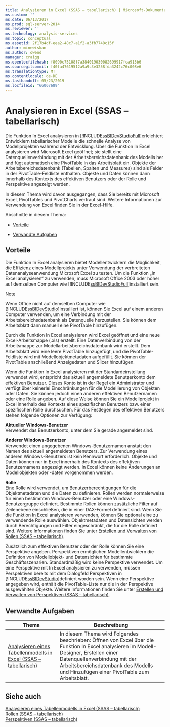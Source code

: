 ```yaml
---
title: Analysieren in Excel (SSAS – tabellarisch) | Microsoft-Dokumentation
ms.custom: ''
ms.date: 06/13/2017
ms.prod: sql-server-2014
ms.reviewer: ''
ms.technology: analysis-services
ms.topic: conceptual
ms.assetid: 2f17b4df-eea2-48c7-a1f2-a3fb7748c15f
author: minewiskan
ms.author: owend
manager: craigg
ms.openlocfilehash: f8090c75108f7a384019030082699917fca915b6
ms.sourcegitcommit: f40fa47619512a9a9c3e3258fda3242c76c008e6
ms.translationtype: MT
ms.contentlocale: de-DE
ms.lasthandoff: 05/23/2019
ms.locfileid: "66067689"
---
```

# <a name="analyze-in-excel-ssas-tabular"></a>Analysieren in Excel (SSAS – tabellarisch)
  Die Funktion In Excel analysieren in [!INCLUDE[ssBIDevStudioFull](../../includes/ssbidevstudiofull-md.md)]erleichtert Entwicklern tabellarischer Modelle die schnelle Analyse von Modellprojekten während der Entwicklung. Über die Funktion In Excel analysieren wird Microsoft Excel geöffnet; sie stellt eine Datenquellenverbindung mit der Arbeitsbereichsdatenbank des Modells her und fügt automatisch eine PivotTable in das Arbeitsblatt ein. Objekte der Arbeitsbereichsdatenbank (Tabellen, Spalten und Measures) sind als Felder in der PivotTable-Feldliste enthalten. Objekte und Daten können dann innerhalb des Kontexts des effektiven Benutzers oder der Rolle und Perspektive angezeigt werden.  
  
 In diesem Thema wird davon ausgegangen, dass Sie bereits mit Microsoft Excel, PivotTables und PivotCharts vertraut sind. Weitere Informationen zur Verwendung von Excel finden Sie in der Excel-Hilfe.  
  
 Abschnitte in diesem Thema:  
  
-   [Vorteile](#bkmk_benefits)  
  
-   [Verwandte Aufgaben](#bkmk_rt)  
  
##  <a name="bkmk_benefits"></a> Vorteile  
 Die Funktion In Excel analysieren bietet Modellentwicklern die Möglichkeit, die Effizienz eines Modellprojekts unter Verwendung der verbreiteten Datenanalyseanwendung Microsoft Excel zu testen. Um die Funktion „In Excel analysieren“ zu verwenden, muss Microsoft Office 2003 oder höher auf demselben Computer wie [!INCLUDE[ssBIDevStudioFull](../../includes/ssbidevstudiofull-md.md)]installiert sein.  
  
> [!NOTE]  
>  Wenn Office nicht auf demselben Computer wie [!INCLUDE[ssBIDevStudio](../../includes/ssbidevstudio-md.md)]installiert ist, können Sie Excel auf einem anderen Computer verwenden, um eine Verbindung mit der Arbeitsbereichsdatenbank als Datenquelle herzustellen. Sie können dem Arbeitsblatt dann manuell eine PivotTable hinzufügen.  
  
 Durch die Funktion In Excel analysieren wird Excel geöffnet und eine neue Excel-Arbeitsmappe (.xls) erstellt. Eine Datenverbindung von der Arbeitsmappe zur Modellarbeitsbereichsdatenbank wird erstellt. Dem Arbeitsblatt wird eine leere PivotTable hinzugefügt, und die PivotTable-Feldliste wird mit Modellobjektmetadaten aufgefüllt. Sie können der PivotTable anschließend Anzeigedaten und Slicer hinzufügen.  
  
 Wenn die Funktion In Excel analysieren mit der Standardeinstellung verwendet wird, entspricht das aktuell angemeldete Benutzerkonto dem effektiven Benutzer. Dieses Konto ist in der Regel ein Administrator und verfügt über keinerlei Einschränkungen für die Modellierung von Objekten oder Daten. Sie können jedoch einen anderen effektiven Benutzernamen oder eine Rolle angeben. Auf diese Weise können Sie ein Modellprojekt in Excel innerhalb des Kontexts eines spezifischen Benutzers bzw. einer spezifischen Rolle durchsuchen. Für das Festlegen des effektiven Benutzers stehen folgende Optionen zur Verfügung:  
  
 **Aktueller Windows-Benutzer**  
 Verwendet das Benutzerkonto, unter dem Sie gerade angemeldet sind.  
  
 **Anderer Windows-Benutzer**  
 Verwendet einen angegebenen Windows-Benutzernamen anstatt den Namen des aktuell angemeldeten Benutzers. Zur Verwendung eines anderen Windows-Benutzers ist kein Kennwort erforderlich. Objekte und Daten können nur in Excel innerhalb des Kontexts des effektiven Benutzernamens angezeigt werden. In Excel können keine Änderungen an Modellobjekten oder -daten vorgenommen werden.  
  
 **Rolle**  
 Eine Rolle wird verwendet, um Benutzerberechtigungen für die Objektmetadaten und die Daten zu definieren. Rollen werden normalerweise für einen bestimmten Windows-Benutzer oder eine Windows-Benutzergruppe definiert. Bestimmte Rollen können zusätzliche Filter auf Zeilenebene einschließen, die in einer DAX-Formel definiert sind. Wenn Sie die Funktion In Excel analysieren verwenden, können Sie optional eine zu verwendende Rolle auswählen. Objektmetadaten und Datensichten werden durch Berechtigungen und Filter eingeschränkt, die für die Rolle definiert sind. Weitere Informationen finden Sie unter [Erstellen und Verwalten von Rollen &#40;SSAS – tabellarisch&#41;](roles-ssas-tabular.md).  
  
 Zusätzlich zum effektiven Benutzer oder der Rolle können Sie eine Perspektive angeben. Perspektiven ermöglichen Modellentwicklern die Definition von Modellobjekt- und Datensichten für bestimmte Geschäftsszenarien. Standardmäßig wird keine Perspektive verwendet. Um eine Perspektive mit In Excel analysieren zu verwenden, müssen Perspektiven bereits mit dem Dialogfeld Perspektiven in [!INCLUDE[ssBIDevStudio](../../includes/ssbidevstudio-md.md)]definiert worden sein. Wenn eine Perspektive angegeben wird, enthält die PivotTable-Liste nur die in der Perspektive ausgewählten Objekte. Weitere Informationen finden Sie unter [Erstellen und Verwalten von Perspektiven &#40;SSAS – tabellarisch&#41;](perspectives-ssas-tabular.md).  
  
##  <a name="bkmk_rt"></a> Verwandte Aufgaben  
  
|**Thema**|**Beschreibung**|  
|---------------|---------------------|  
|[Analysieren eines Tabellenmodells in Excel &#40;SSAS – tabellarisch&#41;](analyze-a-tabular-model-in-excel-ssas-tabular.md)|In diesem Thema wird Folgendes beschrieben: Öffnen von Excel über die Funktion In Excel analysieren im Modell-Designer, Erstellen einer Datenquellenverbindung mit der Arbeitsbereichsdatenbank des Modells und Hinzufügen einer PivotTable zum Arbeitsblatt.|  
  
## <a name="see-also"></a>Siehe auch  
 [Analysieren eines Tabellenmodells in Excel &#40;SSAS – tabellarisch&#41;](analyze-a-tabular-model-in-excel-ssas-tabular.md)   
 [Rollen &#40;SSAS – tabellarisch&#41;](roles-ssas-tabular.md)   
 [Perspektiven &#40;SSAS – tabellarisch&#41;](perspectives-ssas-tabular.md)  
  
  
